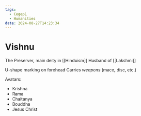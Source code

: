 ```yaml
---
tags:
  - Cegep1
  - Humanities
date: 2024-08-27T14:23:34
---
```


# Vishnu

The Preserver, main deity in [[Hinduism]]
Husband of [[Lakshmi]]

U-shape marking on forehead
Carries *weapons* (mace, disc, etc.)

Avatars:

- Krishna
- Rama
- Chaitanya
- Bouddha
- Jesus Christ